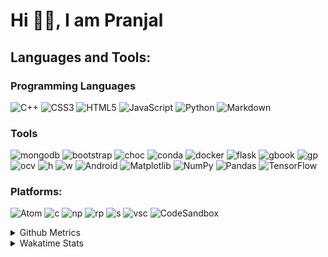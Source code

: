 <h1>Hi 👋🏻, I am Pranjal </h1>
<div>
   <h2>Languages and Tools:</h2>
   <h3>Programming Languages</h3>
   
   ![C++](https://img.shields.io/badge/C%2B%2B-00599C?style=for-the-badge&amp;logo=c%2B%2B&amp;logoColor=white)
   ![CSS3](https://img.shields.io/badge/CSS3-1572B6?style=for-the-badge&amp;logo=css3&amp;logoColor=white)
   ![HTML5](https://img.shields.io/badge/HTML5-E34F26?style=for-the-badge&amp;logo=html5&amp;logoColor=white)
   ![JavaScript](https://img.shields.io/badge/JavaScript-323330?style=for-the-badge&amp;logo=javascript&amp;logoColor=F7DF1E)
   ![Python](https://img.shields.io/badge/Python-FFD43B?style=for-the-badge&amp;logo=python&amp;logoColor=blue)
   ![Markdown](https://img.shields.io/badge/markdown-%23000000.svg?style=for-the-badge&logo=markdown&logoColor=white)
   <h3>Tools</h3>
   
   ![mongodb](https://img.shields.io/badge/MongoDB-4EA94B?style=for-the-badge&logo=mongodb&logoColor=white)
   ![bootstrap](https://img.shields.io/badge/Bootstrap-563D7C?style=for-the-badge&logo=bootstrap&logoColor=white)
   ![choc](https://img.shields.io/badge/Chocolatey-80B5E3?style=for-the-badge&logo=chocolatey&logoColor=fff)
   ![conda](https://img.shields.io/badge/conda-342B029.svg?&style=for-the-badge&logo=anaconda&logoColor=white)
   ![docker](https://img.shields.io/badge/Docker-2CA5E0?style=for-the-badge&logo=docker&logoColor=white)
   ![flask](https://img.shields.io/badge/Flask-000000?style=for-the-badge&logo=flask&logoColor=white)
   ![gbook](https://img.shields.io/badge/GitBook-7B36ED?style=for-the-badge&logo=gitbook&logoColor=white)
   ![gp](https://img.shields.io/badge/GitHub%20Pages-222222?style=for-the-badge&logo=GitHub%20Pages&logoColor=white)
   ![ocv](https://img.shields.io/badge/OpenCV-27338e?style=for-the-badge&logo=OpenCV&logoColor=white)
   ![h](https://img.shields.io/badge/HackTheBox-111927?style=for-the-badge&logo=Hack%20The%20Box&logoColor=9FEF00)
   ![w](https://img.shields.io/badge/Windows-0078D6?style=for-the-badge&logo=windows&logoColor=white)
   ![Android](https://img.shields.io/badge/Android-3DDC84?style=for-the-badge&logo=android&logoColor=white)
   ![Matplotlib](https://img.shields.io/badge/Matplotlib-%23ffffff.svg?style=for-the-badge&logo=Matplotlib&logoColor=black)
   ![NumPy](https://img.shields.io/badge/numpy-%23013243.svg?style=for-the-badge&logo=numpy&logoColor=white)
   ![Pandas](https://img.shields.io/badge/pandas-%23150458.svg?style=for-the-badge&logo=pandas&logoColor=white)
   ![TensorFlow](https://img.shields.io/badge/TensorFlow-%23FF6F00.svg?style=for-the-badge&logo=TensorFlow&logoColor=white)
   
   <h3>Platforms:</h3>
   
   ![Atom](https://img.shields.io/badge/Atom-%2366595C.svg?style=for-the-badge&logo=atom&logoColor=white)
   ![c](https://img.shields.io/badge/Colab-F9AB00?style=for-the-badge&logo=googlecolab&color=525252)
   ![np](https://img.shields.io/badge/Notepad++-90E59A.svg?style=for-the-badge&logo=notepad%2B%2B&logoColor=black)
   ![rp](https://img.shields.io/badge/replit-667881?style=for-the-badge&logo=replit&logoColor=white)
   ![s](https://img.shields.io/badge/Spyder%20Ide-FF0000?style=for-the-badge&logo=spyder%20ide&logoColor=white)
   ![vsc](https://img.shields.io/badge/VSCode-0078D4?style=for-the-badge&logo=visual%20studio%20code&logoColor=white)
   ![CodeSandbox](https://img.shields.io/badge/Codesandbox-040404?style=for-the-badge&logo=codesandbox&logoColor=DBDBDB)
   <details>
      <summary>Github Metrics</summary>
      <div>
         <img src="/github-metrics.svg" alt="Metrics" width="400">
      </div>
   </details>
   
   <details>
      <summary>Wakatime Stats</summary>
      <!--START_SECTION:waka-->
![Code Time](http://img.shields.io/badge/Code%20Time-797%20hrs%2014%20mins-blue)

![Profile Views](http://img.shields.io/badge/Profile%20Views-4-blue)

![Lines of code](https://img.shields.io/badge/From%20Hello%20World%20I%27ve%20Written-6.2%20million%20lines%20of%20code-blue)

**🐱 My GitHub Data** 

> 📦 2.2 MB Used in GitHub's Storage 
 > 
> 🏆 1,462 Contributions in the Year 2024
 > 
> 🚫 Not Opted to Hire
 > 
> 📜 17 Public Repositories 
 > 
> 🔑 4 Private Repositories 
 > 
**I'm an Early 🐤** 

```text
🌞 Morning                385 commits         ████░░░░░░░░░░░░░░░░░░░░░   14.37 % 
🌆 Daytime                1332 commits        ████████████░░░░░░░░░░░░░   49.70 % 
🌃 Evening                963 commits         █████████░░░░░░░░░░░░░░░░   35.93 % 
🌙 Night                  0 commits           ░░░░░░░░░░░░░░░░░░░░░░░░░   00.00 % 
```
📅 **I'm Most Productive on Tuesday** 

```text
Monday                   362 commits         ███░░░░░░░░░░░░░░░░░░░░░░   13.51 % 
Tuesday                  580 commits         █████░░░░░░░░░░░░░░░░░░░░   21.64 % 
Wednesday                410 commits         ████░░░░░░░░░░░░░░░░░░░░░   15.30 % 
Thursday                 401 commits         ████░░░░░░░░░░░░░░░░░░░░░   14.96 % 
Friday                   344 commits         ███░░░░░░░░░░░░░░░░░░░░░░   12.84 % 
Saturday                 365 commits         ███░░░░░░░░░░░░░░░░░░░░░░   13.62 % 
Sunday                   218 commits         ██░░░░░░░░░░░░░░░░░░░░░░░   08.13 % 
```


📊 **This Week I Spent My Time On** 

```text
🕑︎ Time Zone: Asia/Kolkata

💬 Programming Languages: 
Other                    13 hrs 52 mins      █████████████████████████   99.97 % 
CSS                      0 secs              ░░░░░░░░░░░░░░░░░░░░░░░░░   00.03 % 

🔥 Editors: 
Chrome                   13 hrs 52 mins      █████████████████████████   100.00 % 

💻 Operating System: 
Windows                  13 hrs 52 mins      █████████████████████████   100.00 % 
```

**I Mostly Code in Python** 

```text
Python                   10 repos            ███████████░░░░░░░░░░░░░░   45.45 % 
CSS                      6 repos             ███████░░░░░░░░░░░░░░░░░░   27.27 % 
JavaScript               3 repos             ███░░░░░░░░░░░░░░░░░░░░░░   13.64 % 
HTML                     2 repos             ██░░░░░░░░░░░░░░░░░░░░░░░   09.09 % 
C#                       1 repo              █░░░░░░░░░░░░░░░░░░░░░░░░   04.55 % 
```



**Timeline**

![Lines of Code chart](https://raw.githubusercontent.com/infinotiver/infinotiver/main/assets/bar_graph.png)


 Last Updated on 23/11/2024 18:46:37 UTC
<!--END_SECTION:waka-->
   </details>
   
</div>
